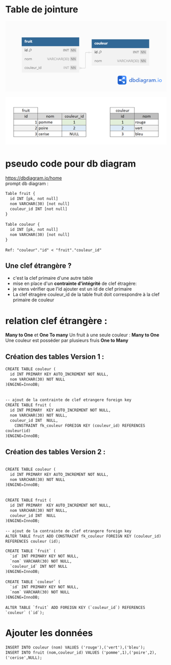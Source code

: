 # Table de jointure

![salade](/img/08/salade.png)
  
![salade](/img/10/salade.png)


# pseudo code pour db diagram

https://dbdiagram.io/home  
prompt db diagram :
```
Table fruit {
  id INT [pk, not null]
  nom VARCHAR(30) [not null]
  couleur_id INT [not null]
}

Table couleur {
  id INT [pk, not null]
  nom VARCHAR(30) [not null]
}

Ref: "couleur"."id" < "fruit"."couleur_id"
```

## Une clef étrangère ?
- c'est la clef primaire d'une autre table
- mise en place d'un **contrainte d'intégrité** de clef étragère:
- je viens vérifier que l'id ajouter est un id de clef primaire  
- La clef étragère couleur_id de la table fruit doit correspondre à la clef primaire de couleur  

# relation clef étrangère :
**Many to One** et **One To many**
Un fruit à une seule couleur : **Many to One**  
Une couleur est posséder par plusieurs fruis **One to   Many** 



## Création des tables Version 1 :
```mysql
CREATE TABLE couleur (
  id INT PRIMARY KEY AUTO_INCREMENT NOT NULL,
  nom VARCHAR(30) NOT NULL
)ENGINE=InnoDB;


-- ajout de la contrainte de clef etrangere foreign key
CREATE TABLE fruit (
  id INT PRIMARY  KEY AUTO_INCREMENT NOT NULL,
  nom VARCHAR(30) NOT NULL,
  couleur_id INT  NULL,
    CONSTRAINT fk_couleur FOREIGN KEY (couleur_id) REFERENCES couleur(id)
)ENGINE=InnoDB;
```
## Création des tables Version 2 :
```mysql

CREATE TABLE couleur (
  id INT PRIMARY KEY AUTO_INCREMENT NOT NULL,
  nom VARCHAR(30) NOT NULL
)ENGINE=InnoDB;


CREATE TABLE fruit (
  id INT PRIMARY  KEY AUTO_INCREMENT NOT NULL,
  nom VARCHAR(30) NOT NULL,
  couleur_id INT  NULL    
)ENGINE=InnoDB;

-- ajout de la contrainte de clef etrangere foreign key
ALTER TABLE fruit ADD CONSTRAINT fk_couleur FOREIGN KEY (couleur_id) REFERENCES couleur (id);
```



```mysql
CREATE TABLE `fruit` (
  `id` INT PRIMARY KEY NOT NULL,
  `nom` VARCHAR(30) NOT NULL,
  `couleur_id` INT NOT NULL
)ENGINE=InnoDB;

CREATE TABLE `couleur` (
  `id` INT PRIMARY KEY NOT NULL,
  `nom` VARCHAR(30) NOT NULL
)ENGINE=InnoDB;

ALTER TABLE `fruit` ADD FOREIGN KEY (`couleur_id`) REFERENCES `couleur` (`id`);
```

# Ajouter les données
```mysql
INSERT INTO couleur (nom) VALUES ('rouge'),('vert'),('bleu');
INSERT INTO fruit (nom,couleur_id) VALUES ('pomme',1),('poire',2),('cerise',NULL);
```
